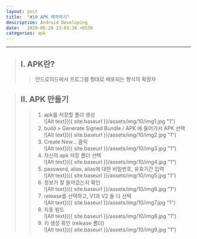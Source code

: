 ```yaml
---
layout: post
title:  "#10 APK 제작하기"
description: Android Developing
date:   2020-06-28 23:03:36 +0530
categories: apk
---
```


* * * 

> ## I. APK란?
>   > 안드로이드에서 프로그램 형태로 배포되는 형식의 확장자   
   
> ## II. APK 만들기
>   > 1. apk를 저장할 폴더 생성   
![Alt text]({{ site.baseurl }}/assets/img/10/img1.jpg "1")   
>   > 2. build >  Generate Signed Bundle / APK 에 들어가서 APK 선택   
![Alt text]({{ site.baseurl }}/assets/img/10/img2.jpg "1")   
>   > 3. Create New... 클릭   
![Alt text]({{ site.baseurl }}/assets/img/10/img3.jpg "1")   
>   > 4. 자신의 apk 저장 폴더 선택   
![Alt text]({{ site.baseurl }}/assets/img/10/img4.jpg "1")    
>   > 5. password, alias, alias에 대한 비밀번호, 유효기간 입력   
![Alt text]({{ site.baseurl }}/assets/img/10/img5.jpg "1")   
>   > 6. 정보가 잘 들어갔는지 확인   
![Alt text]({{ site.baseurl }}/assets/img/10/img6.jpg "1")   
>   > 7. release를 선택하고, V1과 V2 둘 다 선택   
![Alt text]({{ site.baseurl }}/assets/img/10/img7.jpg "1")   
>   > 8. 자동 빌드   
![Alt text]({{ site.baseurl }}/assets/img/10/img8.jpg "1")   
>   > 9. 키 생성 확인 (release 폴더)   
![Alt text]({{ site.baseurl }}/assets/img/10/img9.jpg "1")   